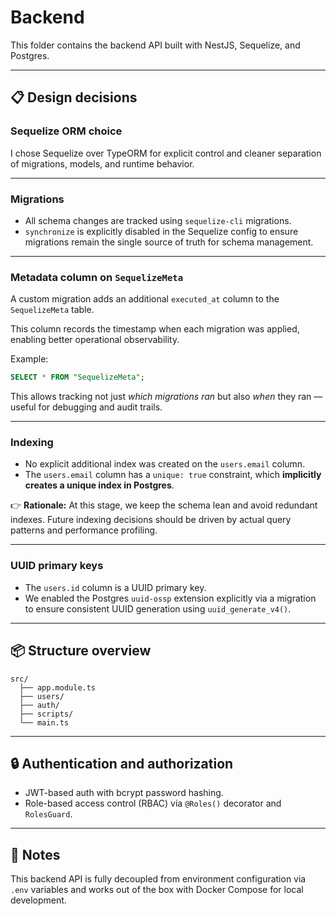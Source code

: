 # Backend

This folder contains the backend API built with NestJS, Sequelize, and Postgres.

---

## 📋 Design decisions

### Sequelize ORM choice
I chose Sequelize over TypeORM for explicit control and cleaner separation of migrations, models, and runtime behavior.

---

### Migrations

- All schema changes are tracked using `sequelize-cli` migrations.
- `synchronize` is explicitly disabled in the Sequelize config to ensure migrations remain the single source of truth for schema management.

---

### Metadata column on `SequelizeMeta`

A custom migration adds an additional `executed_at` column to the `SequelizeMeta` table.

This column records the timestamp when each migration was applied, enabling better operational observability.

Example:
```sql
SELECT * FROM "SequelizeMeta";
````

This allows tracking not just *which migrations ran* but also *when* they ran — useful for debugging and audit trails.

---

### Indexing

* No explicit additional index was created on the `users.email` column.
* The `users.email` column has a `unique: true` constraint, which **implicitly creates a unique index in Postgres**.

👉 **Rationale:**
At this stage, we keep the schema lean and avoid redundant indexes.
Future indexing decisions should be driven by actual query patterns and performance profiling.

---

### UUID primary keys

* The `users.id` column is a UUID primary key.
* We enabled the Postgres `uuid-ossp` extension explicitly via a migration to ensure consistent UUID generation using `uuid_generate_v4()`.

---

## 📦 Structure overview

```
src/
  ├── app.module.ts
  ├── users/
  ├── auth/
  ├── scripts/
  └── main.ts
```

---

## 🔒 Authentication and authorization

* JWT-based auth with bcrypt password hashing.
* Role-based access control (RBAC) via `@Roles()` decorator and `RolesGuard`.

---

## 📝 Notes

This backend API is fully decoupled from environment configuration via `.env` variables and works out of the box with Docker Compose for local development.
